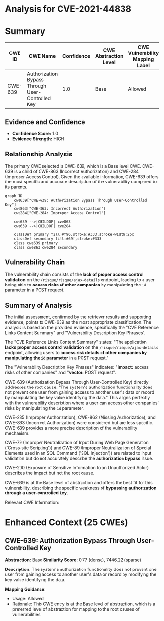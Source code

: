# Analysis for CVE-2021-44838

# Summary
| CWE ID | CWE Name | Confidence | CWE Abstraction Level | CWE Vulnerability Mapping Label | CWE-Vulnerability Mapping Notes |
|---|---|---|---|---|---|
| CWE-639 | Authorization Bypass Through User-Controlled Key | 1.0 | Base | Allowed | Primary CWE |

## Evidence and Confidence

*   **Confidence Score:** 1.0
*   **Evidence Strength:** HIGH

## Relationship Analysis
The primary CWE selected is CWE-639, which is a Base level CWE. CWE-639 is a child of CWE-863 (Incorrect Authorization) and CWE-284 (Improper Access Control). Given the available information, CWE-639 offers the most specific and accurate description of the vulnerability compared to its parents.

```mermaid
graph TD
    cwe639["CWE-639: Authorization Bypass Through User-Controlled Key"]
    cwe863["CWE-863: Incorrect Authorization"]
    cwe284["CWE-284: Improper Access Control"]
    
    cwe639 -->|CHILDOF| cwe863
    cwe639 -->|CHILDOF| cwe284
    
    classDef primary fill:#f96,stroke:#333,stroke-width:2px
    classDef secondary fill:#69f,stroke:#333
    class cwe639 primary
    class cwe863,cwe284 secondary
```

## Vulnerability Chain
The vulnerability chain consists of the **lack of proper access control validation** on the `/risque/risque/ajax-details` endpoint, leading to a user being able to **access risks of other companies** by manipulating the `id` parameter in a POST request.

## Summary of Analysis
The initial assessment, confirmed by the retriever results and supporting evidence, points to CWE-639 as the most appropriate classification. The analysis is based on the provided evidence, specifically the "CVE Reference Links Content Summary" and "Vulnerability Description Key Phrases".

The "CVE Reference Links Content Summary" states: "The application **lacks proper access control validation** on the `/risque/risque/ajax-details` endpoint, allowing users to **access risk details of other companies by manipulating the `id` parameter** in a POST request."

The "Vulnerability Description Key Phrases" indicates: "**impact:** access risks of other companies" and "**vector:** POST request".

CWE-639 (Authorization Bypass Through User-Controlled Key) directly addresses the root cause: "The system's authorization functionality does not prevent one user from gaining access to another user's data or record by manipulating the key value identifying the data." This aligns perfectly with the vulnerability description where a user can access other companies' risks by manipulating the `id` parameter.

CWE-285 (Improper Authorization), CWE-862 (Missing Authorization), and CWE-863 (Incorrect Authorization) were considered but are less specific. CWE-639 provides a more precise description of the vulnerability mechanism.

CWE-79 (Improper Neutralization of Input During Web Page Generation ('Cross-site Scripting')) and CWE-89 (Improper Neutralization of Special Elements used in an SQL Command ('SQL Injection')) are related to input validation but do not accurately describe the **authorization bypass** issue.

CWE-200 (Exposure of Sensitive Information to an Unauthorized Actor) describes the impact but not the root cause.

CWE-639 is at the Base level of abstraction and offers the best fit for this vulnerability, describing the specific weakness of **bypassing authorization through a user-controlled key**.

Relevant CWE Information:

# Enhanced Context (25 CWEs)

## CWE-639: Authorization Bypass Through User-Controlled Key
**Abstraction:** Base
**Similarity Score**: 0.77 (dense), 7446.22 (sparse)

**Description**:
The system's authorization functionality does not prevent one user from gaining access to another user's data or record by modifying the key value identifying the data.

**Mapping Guidance**:
- Usage: Allowed
- Rationale: This CWE entry is at the Base level of abstraction, which is a preferred level of abstraction for mapping to the root causes of vulnerabilities.